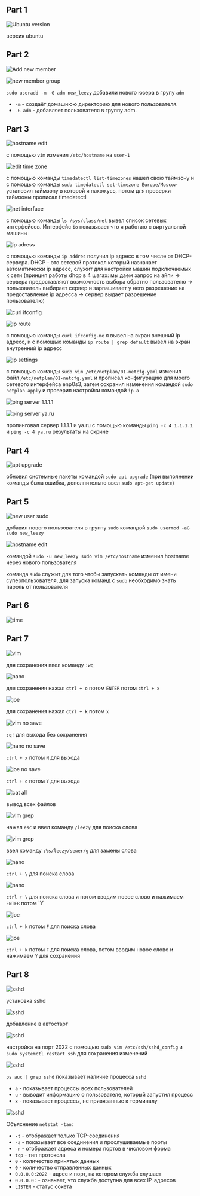 ## Part 1

![Ubuntu version](https://i.imgur.com/TOvvEAo.png)

 версия ubuntu

## Part 2

![Add new member](https://i.imgur.com/9AM3WHy.png)

![new member group](https://i.imgur.com/KlYDjwK.png)

 `sudo useradd -m -G adm new_leezy` добавили нового юзера в групу `adm`
- `-m` - создаёт домашнюю директорию для нового пользователя.
- `-G adm` - добавляет пользователя в группу adm.


## Part 3

![hostname edit](https://i.imgur.com/w5uhZpN.png)

 с помощью `vim` изменил `/etc/hostname` на `user-1`

![edit time zone](https://i.imgur.com/Xo4kWHU.png)

 с помощью команды `timedatectl list-timezones` нашел свою таймзону и с помощью команды `sudo timedatectl set-timezone Europe/Moscow` установил таймзону в которой я нахожусь, потом для проверки таймзоны прописал timedatectl

![net interface](https://i.imgur.com/50sK6fj.png)

 с помощью команды `ls /sys/class/net` вывел список сетевых интерфейсов. Интерфейс `io` показывает что я работаю с виртуальной машины

![ip adress](https://i.imgur.com/RGm6mhO.jpeg)

 с помощью команды `ip addres` получил ip адресс в том числе от DHCP-сервера. DHCP - это сетевой протокол который назначает автоматически ip адресс, служит для настройки машин подключаемых к сети (принцип работы dhcp в 4 шагах: мы даем запрос на айпи -> сервера предоставляют возможность выбора обратно пользователю -> пользователь выбирает сервер и зарпашивает у него разрешение на предоставление ip адресса -> сервер выдает разрешение пользователю)

![curl ifconfig](https://i.imgur.com/o2J3ZCx.png)

![ip route](https://i.imgur.com/QWwgyel.png)

 с помощью команды `curl ifconfig.me` я вывел на экран внешний ip адресс, и с помощью команды `ip route | grep default` вывел на экран внутренний ip адресс 

![ip settings](https://i.imgur.com/IfO6C7X.png)

 с помощью команды `sudo vim /etc/netplan/01-netcfg.yaml` изменил файл `/etc/netplan/01-netcfg.yaml` и прописал конфигурацию для моего сетевого интерфейса enp0s3, затем сохранил изменения командой `sudo netplan apply` и проверил настройки командой `ip a`

![ping server 1.1.1.1](https://i.imgur.com/8zL2vFF.png)

![ping server ya.ru](https://i.imgur.com/tb7nIF3.png)

 пропинговал сервер 1.1.1.1 и ya.ru с помощью команды `ping -c 4 1.1.1.1` и `ping -c 4 ya.ru` результаты на скрине

## Part 4

![apt upgrade](https://i.imgur.com/w2ytl9F.png)

 обновил системные пакеты командой `sudo apt upgrade` (при выполнении команды была ошибка, дополнительно ввел `sudo apt-get update`)

## Part 5

![new user sudo](https://i.imgur.com/2Cyt0JP.png)

 добавил нового пользователя в группу `sudo` командой `sudo usermod -aG sudo new_leezy`

![hostname edit](https://i.imgur.com/PAgWaMG.png)

 командой `sudo -u new_leezy sudo vim /etc/hostname` изменил hostname через нового пользователя

команда `sudo` служит для того чтобы запускать команды от имени суперпользователя, для запуска команд с `sudo` необходимо знать пароль от пользователя

## Part 6

![time](https://i.imgur.com/3wDbFX6.png)

## Part 7

![vim](https://i.imgur.com/zgCjGog.png)

 для сохранения ввел команду `:wq`

![nano](https://i.imgur.com/IBMmp2e.png)

 для сохранения нажал `ctrl + o` потом `ENTER` потом `ctrl + x`

![joe](https://i.imgur.com/fMEUK5M.png)

 для сохранения нажал `ctrl + k` потом `x`


![vim no save](https://i.imgur.com/VwUf9TZ.png)

 `:q!` для выхода без сохранения

![nano no save](https://i.imgur.com/mzui4lC.png)

 `ctrl + x` потом `N` для выхода

![joe no save](https://i.imgur.com/VGJCKto.png)

 `ctrl + c` потом `Y` для выхода

![cat all](https://i.imgur.com/0cxsg0c.png)

 вывод всех файлов

![vim grep](https://i.imgur.com/tSerczy.png)

 нажал `esc` и ввел команду `/leezy` для поиска слова

![vim grep](https://i.imgur.com/Au670XZ.png)

 ввел команду `:%s/leezy/sewer/g` для замены слова

![nano](https://i.imgur.com/a8olsvg.png)

 `ctrl + \` для поиска слова 

![nano](https://i.imgur.com/h0uFSQ3.png)

 `ctrl + \` для поиска слова и потом вводим новое слово и нажимаем `ENTER` потом `Y

![joe](https://i.imgur.com/KPMhxB4.png)

 `ctrl + k` потом `F` для поиска слова

![joe](https://i.imgur.com/XE43THA.png)

 `ctrl + k` потом `F` для поиска слова, потом вводим новое слово и нажимаем `Y` для сохранения

## Part 8

![sshd](https://i.imgur.com/yJUPR4n.png)

 установка sshd

![sshd](https://i.imgur.com/ock31jY.png)

 добавление в автостарт

![sshd](https://i.imgur.com/NTlX9iS.png)

 настройка на порт 2022 с помощью `sudo vim /etc/ssh/sshd_config` и `sudo systemctl restart ssh` для сохранения изменений

![sshd](https://i.imgur.com/km6E75u.png)

 `ps aux | grep sshd` показывает наличие процесса `sshd`
- `a` - показывает процессы всех пользователей
- `u` - выводит информацию о пользователе, который запустил процесс
- `x` - показывает процессы, не привязанные к терминалу

![sshd](https://i.imgur.com/jr7XBkp.png)

 Объяснение `netstat -tan`:
- `-t` - отображает только TCP-соединения
- `-a` - показывает все соединения и прослушиваемые порты
- `-n` - отображает адреса и номера портов в числовом форма
- `tcp` - тип протокола
- `0` - количество принятых данных
- `0` - количество отправленных данных
- `0.0.0.0:2022` - адрес и порт, на котором служба слушает
- `0.0.0.0:` - означает, что служба доступна для всех IP-адресов
- `LISTEN` - статус сокета

